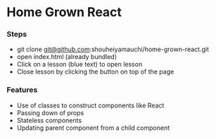# Home Grown React

### Steps
- git clone git@github.com:shouheiyamauchi/home-grown-react.git
- open index.html (already bundled)
- Click on a lesson (blue text) to open lesson
- Close lesson by clicking the button on top of the page

### Features
- Use of classes to construct components like React
- Passing down of props
- Stateless components
- Updating parent component from a child component
